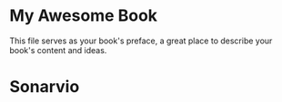 # My Awesome Book

This file serves as your book's preface, a great place to describe your book's content and ideas.



# Sonarvio

